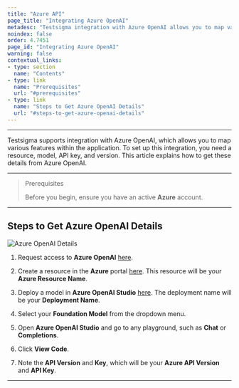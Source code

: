 ```yaml
---
title: "Azure API"
page_title: "Integrating Azure OpenAI"
metadesc: "Testsigma integration with Azure OpenAI allows you to map various features within the application | This article discusses how to get these details from Azure OpenAI"
noindex: false
order: 4.7451
page_id: "Integrating Azure OpenAI"
warning: false
contextual_links:
- type: section
  name: "Contents"
- type: link
  name: "Prerequisites"
  url: "#prerequisites"
- type: link
  name: "Steps to Get Azure OpenAI Details"
  url: "#steps-to-get-azure-openai-details"
---
```


---

Testsigma supports integration with Azure OpenAI, which allows you to map various features within the application. To set up this integration, you need a resource, model, API key, and version. This article explains how to get these details from Azure OpenAI.

---

> <p id="prerequisites">Prerequisites</p>
>
> Before you begin, ensure you have an active **Azure** account.

---

## **Steps to Get Azure OpenAI Details**
   
   ![Azure OpenAI Details](https://s3.amazonaws.com/static-docs.testsigma.com/new_images/projects/applications/Azure_AI_Details.png)

1. Request access to **Azure OpenAI** [here](https://learn.microsoft.com/en-us/legal/cognitive-services/openai/limited-access).

2. Create a resource in the **Azure** portal [here](https://portal.azure.com/?microsoft%5Fazure%5Fmarketplace%5FItemHideKey=microsoft%5Fopenai%5Ftip#create/Microsoft.CognitiveServicesOpenAI). This resource will be your **Azure Resource Name**.

3. Deploy a model in **Azure OpenAI Studio** [here](https://oai.azure.com/). The deployment name will be your **Deployment Name**.

4. Select your **Foundation Model** from the dropdown menu.

5. Open **Azure OpenAI Studio** and go to any playground, such as **Chat** or **Completions**.

6. Click **View Code**.

7. Note the **API Version** and **Key**, which will be your **Azure API Version** and **API Key**.

---